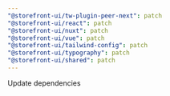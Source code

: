 ```yaml
---
"@storefront-ui/tw-plugin-peer-next": patch
"@storefront-ui/react": patch
"@storefront-ui/nuxt": patch
"@storefront-ui/vue": patch
"@storefront-ui/tailwind-config": patch
"@storefront-ui/typography": patch
"@storefront-ui/shared": patch
---
```


Update dependencies
